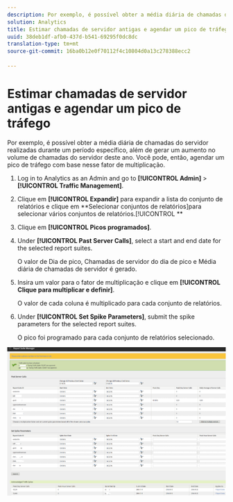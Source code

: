 ```yaml
---
description: Por exemplo, é possível obter a média diária de chamadas do servidor realizadas durante um período específico, além de gerar um aumento no volume de chamadas do servidor deste ano. Você pode, então, agendar um pico de tráfego com base nesse fator de multiplicação.
solution: Analytics
title: Estimar chamadas de servidor antigas e agendar um pico de tráfego
uuid: 38deb1df-afb0-437d-b541-69295f0dc8dc
translation-type: tm+mt
source-git-commit: 16ba0b12e0f70112f4c10804d0a13c278388ecc2

---
```



# Estimar chamadas de servidor antigas e agendar um pico de tráfego

Por exemplo, é possível obter a média diária de chamadas do servidor realizadas durante um período específico, além de gerar um aumento no volume de chamadas do servidor deste ano. Você pode, então, agendar um pico de tráfego com base nesse fator de multiplicação.

1. Log in to Analytics as an Admin and go to **[!UICONTROL Admin]** &gt; **[!UICONTROL Traffic Management]**.

1. Clique em **[!UICONTROL Expandir]** para expandir a lista do conjunto de relatórios e clique em **Selecionar conjuntos de relatórios]para selecionar vários conjuntos de relatórios.[!UICONTROL **

1. Clique em **[!UICONTROL Picos programados]**.
1. Under **[!UICONTROL Past Server Calls]**, select a start and end date for the selected report suites.

   O valor de Dia de pico, Chamadas de servidor do dia de pico e Média diária de chamadas de servidor é gerado.

1. Insira um valor para o fator de multiplicação e clique em **[!UICONTROL Clique para multiplicar e definir]**.

   O valor de cada coluna é multiplicado para cada conjunto de relatórios.

1. Under **[!UICONTROL Set Spike Parameters]**, submit the spike parameters for the selected report suites.

   O pico foi programado para cada conjunto de relatórios selecionado.

![](assets/past_server_calls.png)

